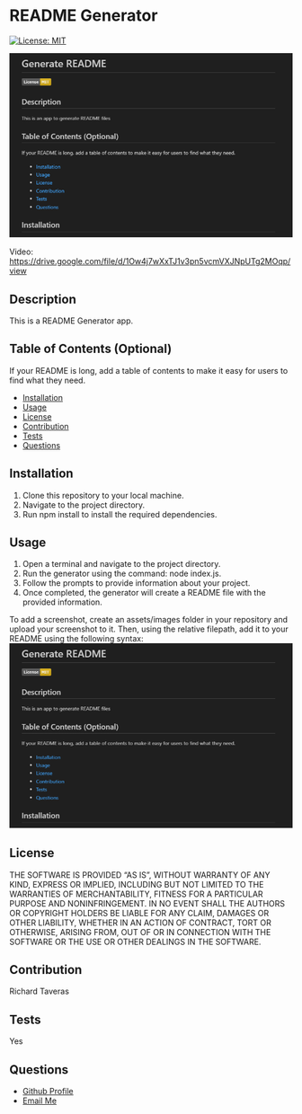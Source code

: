 # README Generator

  [![License: MIT](https://img.shields.io/badge/License-MIT-yellow.svg)](https://opensource.org/licenses/MIT)

  <a href="https://drive.google.com/file/d/1Ow4j7wXxTJ1v3pn5vcmVXJNpUTg2MOqp/view"> <img src="./assets/images/Screenshot 2023-08-17 054432.png"></a>

  Video: https://drive.google.com/file/d/1Ow4j7wXxTJ1v3pn5vcmVXJNpUTg2MOqp/view

## Description
  
  This is a README Generator app.
  
## Table of Contents (Optional)
  
  If your README is long, add a table of contents to make it easy for users to find what they need.
  
  - [Installation](#installation)
  - [Usage](#usage)
  - [License](#license)
  - [Contribution](#contribution)
  - [Tests](#tests)
  - [Questions](#questions)
  
## Installation

  1. Clone this repository to your local machine.
2. Navigate to the project directory.
3. Run npm install to install the required dependencies.
  
## Usage
  
  1. Open a terminal and navigate to the project directory.
2. Run the generator using the command: node index.js.
3. Follow the prompts to provide information about your project.
4. Once completed, the generator will create a README file with the provided information.
  
  To add a screenshot, create an assets/images folder in your repository and upload your screenshot to it. Then, using the relative filepath, add it to your README using the following syntax:
      ![alt text](./assets/images/Screenshot%202023-08-17%20054432.png)
  
  
  
## License

THE SOFTWARE IS PROVIDED “AS IS”, WITHOUT WARRANTY OF ANY KIND, EXPRESS OR IMPLIED, INCLUDING BUT NOT LIMITED TO THE WARRANTIES OF MERCHANTABILITY, FITNESS FOR A PARTICULAR PURPOSE AND NONINFRINGEMENT. IN NO EVENT SHALL THE AUTHORS OR COPYRIGHT HOLDERS BE LIABLE FOR ANY CLAIM, DAMAGES OR OTHER LIABILITY, WHETHER IN AN ACTION OF CONTRACT, TORT OR OTHERWISE, ARISING FROM, OUT OF OR IN CONNECTION WITH THE SOFTWARE OR THE USE OR OTHER DEALINGS IN THE SOFTWARE.


## Contribution
  
Richard Taveras
  
## Tests
  Yes
  
## Questions
<ul>
<li> <a href="https://www.github.com/rich-taveras">Github Profile </a> </li>
<li> <a href="mailto:taverasr@gmail.com">Email Me </a> </li>
</ul>
